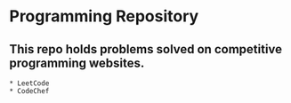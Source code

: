 # Programming Repository #
## This repo holds problems solved on competitive programming websites. ##
    * LeetCode
    * CodeChef
 